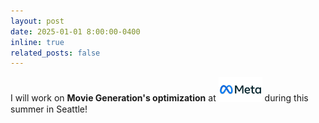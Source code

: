 ```yaml
---
layout: post
date: 2025-01-01 8:00:00-0400
inline: true
related_posts: false
---
```


I will work on **Movie Generation's optimization** at  <img src="assets/img/Meta-Logo.png" alt="Meta Logo" style="width:70px;"> during this summer in Seattle!


